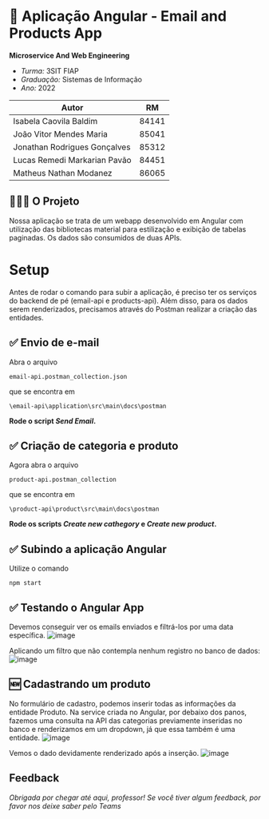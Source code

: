 # 🦅 **Aplicação Angular - Email and Products App**

**Microservice And Web Engineering**

* *Turma:* 3SIT FIAP
* *Graduação:* Sistemas de Informação
* *Ano:* 2022

| Autor               | RM                                                |
| ----------------- | ---------------------------------------------------------------- |
| Isabela Caovila Baldim        | 84141 |
| João Vitor Mendes Maria       | 85041 |
| Jonathan Rodrigues Gonçalves  | 85312 |
| Lucas Remedi Markarian Pavão  | 84451 |
| Matheus Nathan Modanez        | 86065 |

## 👨🏻‍💻 O Projeto

Nossa aplicação se trata de um webapp desenvolvido em Angular com utilização das bibliotecas material para estilização e exibição de tabelas paginadas. Os dados são consumidos de duas APIs.

# Setup

Antes de rodar o comando para subir a aplicação, é preciso ter os serviços do backend de pé (email-api e products-api).
Além disso, para os dados serem renderizados, precisamos através do Postman realizar a criação das entidades.

✅ Envio de e-mail
------------------------------------------------------------------------
Abra o arquivo 
``` 
email-api.postman_collection.json
``` 
que se encontra em
``` 
\email-api\application\src\main\docs\postman 
```
**Rode o script *Send Email*.**

✅ Criação de categoria e produto
------------------------------------------------------------------------
Agora abra o arquivo 
``` 
product-api.postman_collection
``` 
que se encontra em
``` 
\product-api\product\src\main\docs\postman
```
**Rode os scripts *Create new cathegory* e *Create new product*.**

✅ Subindo a aplicação Angular
------------------------------------------------------------------------
Utilize o comando
```
npm start
```

✅ Testando o Angular App
------------------------------------------------------------------------
Devemos conseguir ver os emails enviados e filtrá-los por uma data específica.
![image](https://user-images.githubusercontent.com/52979585/195611502-0a1cbd65-7010-40d5-b146-5cedb6f100e3.png)

Aplicando um filtro que não contempla nenhum registro no banco de dados:
![image](https://user-images.githubusercontent.com/52979585/195613532-83105497-1d60-41d8-87f0-240aec1ea107.png)

🆕 Cadastrando um produto
------------------------------------------------------------------------
No formulário de cadastro, podemos inserir todas as informações da entidade Produto. Na service criada no Angular, por debaixo dos panos, fazemos uma consulta na API das categorias previamente inseridas no banco e renderizamos em um dropdown, já que essa também é uma entidade.
![image](https://user-images.githubusercontent.com/52979585/195612718-6c42cbe3-e7aa-4630-9375-8532bcab4032.png)

Vemos o dado devidamente renderizado após a inserção.
![image](https://user-images.githubusercontent.com/52979585/195612953-971f3858-48f1-4e72-85c5-fda953403937.png)

## Feedback

*Obrigada por chegar até aqui, professor! Se você tiver algum feedback, por favor nos deixe saber pelo Teams*

